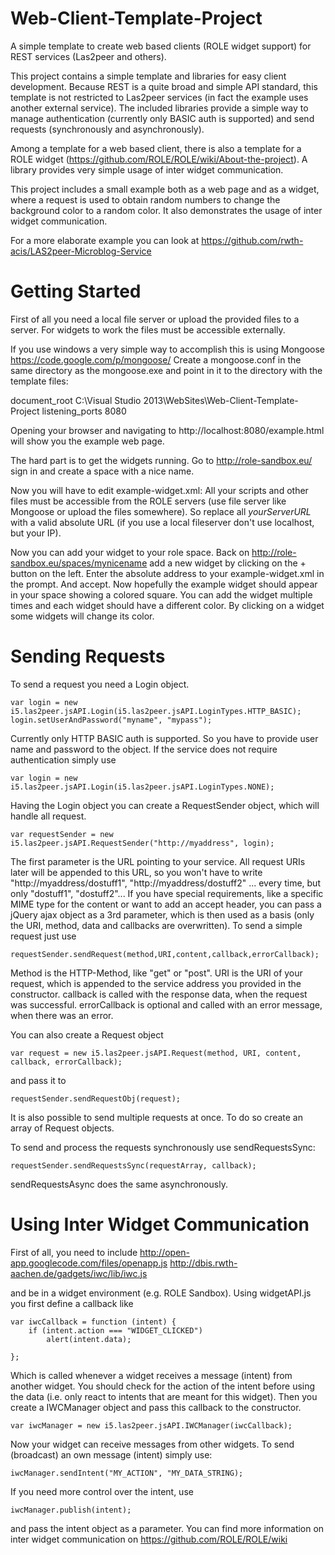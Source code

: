 Web-Client-Template-Project
=======================

A simple template to create web based clients (ROLE widget support) for REST services (Las2peer and others).

This project contains a simple template and libraries for easy client development.
Because REST is a quite broad and simple API standard, this template is not restricted to Las2peer services (in fact the example uses another external service).
The included libraries provide a simple way to manage authentication (currently only BASIC auth is supported) and send requests (synchronously and asynchronously).

Among a template for a web based client, there is also a template for a ROLE widget (https://github.com/ROLE/ROLE/wiki/About-the-project).
A library provides very simple usage of inter widget communication.

This project includes a small example both as a web page and as a widget, where a request is used to obtain random numbers to change the background color to a random color.
It also demonstrates the usage of inter widget communication.

For a more elaborate example you can look at https://github.com/rwth-acis/LAS2peer-Microblog-Service

Getting Started
=======================

First of all you need a local file server or upload the provided files to a server.
For widgets to work the files must be accessible externally.

If you use windows a very simple way to accomplish this is using Mongoose https://code.google.com/p/mongoose/
Create a mongoose.conf in the same directory as the mongoose.exe and point in it to the directory with the template files:

document_root C:\Visual Studio 2013\WebSites\Web-Client-Template-Project
listening_ports  8080

Opening your browser and navigating to http://localhost:8080/example.html will show you the example web page.


The hard part is to get the widgets running.
Go to http://role-sandbox.eu/ sign in and create a space with a nice name.

Now you will have to edit example-widget.xml:
All your scripts and other files must be accessible from the ROLE servers (use file server like Mongoose or upload the files somewhere).
So replace all $yourServerURL$ with a valid absolute URL (if you use a local fileserver don't use localhost, but your IP).

Now you can add your widget to your role space. Back on http://role-sandbox.eu/spaces/mynicename add a new widget by clicking on the + button on the left.
Enter the absolute address to your example-widget.xml in the prompt. And accept.
Now hopefully the example widget should appear in your space showing a colored square.
You can add the widget multiple times and each widget should have a different color.
By clicking on a widget some widgets will change its color.

Sending Requests
=======================

To send a request you need a Login object.

	var login = new i5.las2peer.jsAPI.Login(i5.las2peer.jsAPI.LoginTypes.HTTP_BASIC);
	login.setUserAndPassword("myname", "mypass");

Currently only HTTP BASIC auth is supported.
So you have to provide user name and password to the object.
If the service does not require authentication simply use

	var login = new i5.las2peer.jsAPI.Login(i5.las2peer.jsAPI.LoginTypes.NONE);

Having the Login object you can create a RequestSender object, which will handle all request.

	var requestSender = new i5.las2peer.jsAPI.RequestSender("http://myaddress", login);

The first parameter is the URL pointing to your service. All request URIs later will be appended to this URL,
so you won't have to write "http://myaddress/dostuff1", "http://myaddress/dostuff2" ... every time, but only "dostuff1", "dostuff2"...
If you have special requirements, like a specific MIME type for the content or want to add an accept header, you can pass a 
jQuery ajax object as a 3rd parameter, which is then used as a basis (only the URI, method, data and callbacks are overwritten).
To send a simple request just use

	requestSender.sendRequest(method,URI,content,callback,errorCallback);

Method is the HTTP-Method, like "get" or "post".
URI is the URI of your request, which is appended to the service address you provided in the constructor.
callback is called with the response data, when the request was successful.
errorCallback is optional and called with an error message, when there was an error.

You can also create a Request object

	var request = new i5.las2peer.jsAPI.Request(method, URI, content, callback, errorCallback);

and pass it to 

	requestSender.sendRequestObj(request);

It is also possible to send multiple requests at once.
To do so create an array of Request objects.

To send and process the requests synchronously use sendRequestsSync: 

	requestSender.sendRequestsSync(requestArray, callback);

sendRequestsAsync does the same asynchronously. 


Using Inter Widget Communication
=======================

First of all, you need to include 
http://open-app.googlecode.com/files/openapp.js
http://dbis.rwth-aachen.de/gadgets/iwc/lib/iwc.js

and be in a widget environment (e.g. ROLE Sandbox).
Using widgetAPI.js you first define a callback like

	var iwcCallback = function (intent) {
		if (intent.action === "WIDGET_CLICKED") 
			alert(intent.data);
		
	};

Which is called whenever a widget receives a message (intent) from another widget.
You should check for the action of the intent before using the data (i.e. only react to intents that are meant for this widget).
Then you create a IWCManager object and pass this callback to the constructor.

	var iwcManager = new i5.las2peer.jsAPI.IWCManager(iwcCallback);

Now your widget can receive messages from other widgets.
To send (broadcast) an own message (intent) simply use:

	iwcManager.sendIntent("MY_ACTION", "MY_DATA_STRING);

If you need more control over the intent, use

	iwcManager.publish(intent);

and pass the intent object as a parameter.
You can find more information on inter widget communication on https://github.com/ROLE/ROLE/wiki



